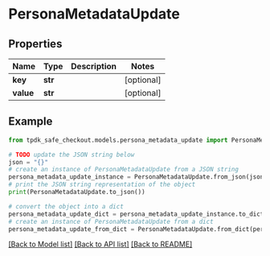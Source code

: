 # PersonaMetadataUpdate



## Properties

Name | Type | Description | Notes
------------ | ------------- | ------------- | -------------
**key** | **str** |  | [optional] 
**value** | **str** |  | [optional] 

## Example

```python
from tpdk_safe_checkout.models.persona_metadata_update import PersonaMetadataUpdate

# TODO update the JSON string below
json = "{}"
# create an instance of PersonaMetadataUpdate from a JSON string
persona_metadata_update_instance = PersonaMetadataUpdate.from_json(json)
# print the JSON string representation of the object
print(PersonaMetadataUpdate.to_json())

# convert the object into a dict
persona_metadata_update_dict = persona_metadata_update_instance.to_dict()
# create an instance of PersonaMetadataUpdate from a dict
persona_metadata_update_from_dict = PersonaMetadataUpdate.from_dict(persona_metadata_update_dict)
```
[[Back to Model list]](../README.md#documentation-for-models) [[Back to API list]](../README.md#documentation-for-api-endpoints) [[Back to README]](../README.md)


